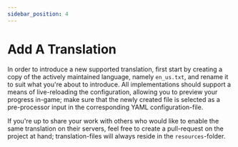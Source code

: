 ```yaml
---
sidebar_position: 4
---
```


# Add A Translation

In order to introduce a new supported translation, first start by creating a copy of the actively maintained language, namely `en_us.txt`, and rename it to suit what you're about to introduce. All implementations should support a means of live-reloading the configuration, allowing you to preview your progress in-game; make sure that the newly created file is selected as a pre-processor input in the corresponding YAML configuration-file.

If you're up to share your work with others who would like to enable the same translation on their servers, feel free to create a pull-request on the project at hand; translation-files will always reside in the `resources`-folder.